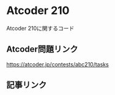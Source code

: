 # Atcoder 210
Atcoder 210に関するコード

## Atcoder問題リンク
https://atcoder.jp/contests/abc210/tasks

## 記事リンク
